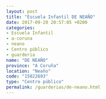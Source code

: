 ```yaml
---
layout: post
title: "Escuela Infantil DE NEAÑO"
date: 2017-09-20 20:57:05 +0200
categories:
- Escuela Infantil
- a-coruna
- neano
- Centro público
- guarderia
name: "DE NEAÑO"
province: "A Coruña"
location: "Neaño"
code: "15022693"
type: "Centro público"
permalink: /guarderias/de-neano.html
---
```

